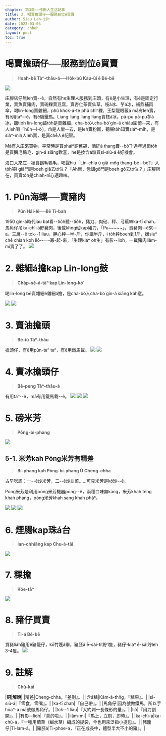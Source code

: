 ```yaml
---
chapter: 第3章——作田人生活記事
title: 3. 喝賣擔頭仔──服務到位ê買賣
author: Siau Lah-jih
date: 2022-03-03
category: chheh
layout: post
toc: true
---
```


# 喝賣擔頭仔──服務到位ê買賣
> **Hoah-bē Tàⁿ-thâu-á──Ho̍k-bū Kàu-ūi ê Bé-bē**

![](../too5/06/6-6-2-2.雜細仔擔.jpg)


庄腳店仔無leh賣--ê，自然有he生理人服務到庄頭，有ê是小生理，有ê是固定行業，賣魚賣豬肉，賣碗粿賣豆腐，賣杏仁茶賣仙草，枝á冰、芋á冰，補鼎補雨傘，喝lin-long賣雜細，phû khok-á-te phû chìⁿ粿，王梨龍眼菝á mā有leh賣，有ê用taⁿ--ê，有ê騎鐵馬。Liang liang liang liang賣枝á冰，pā-pu pā-pu芋á冰，聽tio̍h lin-long鼓to̍h是賣雜細，cha-bó͘人cha-bó͘ gín-á chiâu圍倚--來，有人leh喝「hūn--ì-ò͘」，m̄是人暈--去，是leh賣粉圓，聽聲to̍h知賣siáⁿ-mi̍h，是siáⁿ-mih人leh賣，是真chē人ê記智。

Mā有入庄來買物，平常時是買pháiⁿ銅舊錫，酒矸á thang賣--bò͘？過年過節to̍h是買鵝毛鴨毛，gín-á siāng歡喜，he是換含á糖買sì-siù-á ê好機會。

海口人來庄--裡買鵝毛鴨毛，喝聲hiu「Lín-chia ū giâ-mn̂g thang-bē--bò͘?」人to̍h笑i giâ門是boeh giâ去tó位？「Ah無，恁講gô門是boeh gô去tó位？」庄腳所在，買賣to̍h是chiah-nī心適趣味。

# 1. Pûn海螺──賣豬肉
> **Pûn Hái-lê──Bē Ti-bah**

1950 gín-á時代iáu bat看--tio̍h聽--tio̍h，豬刀、肉砧、秤、弓蕉絲ka-tī chah，馬角仔吊ka-chì-á貯豬肉，後載khǹg砧kap豬刀，「Pu~~~~~」，賣豬肉--ê來--a。三層--ê tok--1 liau，胛心秤--半-斤，你講半斤，i to̍h秤boeh到1斤，嫌siuⁿ chē chiah koh liô--一-寡-起-來，「生理kiáⁿ oh生」有影--lio͘h，一載豬肉liâm-mi賣了了。
![](../too5/06/6-6-1-1.海螺.jpg)

# 2. 雜細á擔kap Lin-long鼓
> **Cha̍p-sè-á-tàⁿ kap Lin-long-kó͘**

喝lin-long bē賣雜細ê雜細á擔，是cha-bó͘人cha-bó͘ gín-á siāng kah意。

![](../too5/06/6-6-2-1.雜細仔擔.jpg)
![](../too5/06/6-6-2-3.輪瓏鼓.jpg)

# 3. 賣油擔頭
> **Bē-iû Tàⁿ-thâu**

擔頭仔，有ê用pùn-taⁿ taⁿ，有ê用鐵馬載。
![](../too5/06/6-6-3-1.火油擔.jpg)
![](../too5/06/6-6-3-5.火油擔.jpg)

# 4. 賣冰擔頭仔
> **Bē-peng Tàⁿ-thâu-á**

有用taⁿ--ê，mā有用鐵馬載--ê。
![](../too5/06/6-6-4-1.賣冰擔.jpg)
![](../too5/06/6-6-4-2.賣冰擔頭仔.jpg)
![](../too5/06/6-6-4-21.枝仔冰桶.jpg)

# 5. 磅米芳
> **Pōng-bí-phang**

![](../too5/06/6-6-5-1.磅米芳.jpg)

## 5-1. 米芳kah Pōng米芳有精差
> **Bí-phang kah Pōng-bí-phang Ū Cheng-chha**

古早唸謠：一--ê炒米芳，二--ê炒韭菜‥‥‥可見米芳是kō͘炒--ê。

Pōng米芳是利用pōng米芳機器pōng--ê，兩種口味無kāng，米芳khah tēng khah phang，pōng米芳khah sang khah phàⁿ。

![](../too5/06/6-6-6-1.米芳.jpg)
![](../too5/06/6-6-6-3.磅米芳.jpg)
![](../too5/06/6-6-6-2.磅米芳.jpg)

# 6. 煙腸kap珠á台
> **Ian-chhiâng kap Chu-á-tâi**

![](../too5/06/6-6-8-1.煙腸珠仔台.jpg)

# 7. 粿擔
> **Kóe-tàⁿ**

![](../too5/06/6-6-9-1.粿擔.jpg)

# 8. 豬仔買賣
> **Ti-á Bé-bē**

買豬lia̍h豬用ê豬籠仔，kō͘竹篾á辮，豬胚á ē-sái-tit貯1隻，豬仔-kiáⁿ ē-sái貯leh 3-4隻。
![](../too5/06/6-6-7-1.豬籠竹塘.jpg)

# 9. 註解
> **Chù-kái**

|**詞**|**解說**|
|精差|Cheng-chha，『差別』。|
|含á糖|Kâm-á-thn̂g，『糖果』。|
|sì-siù-á|『零食，零嘴』。|
|ka-tī chah|『自己帶』。|
|馬角仔|因為號做鐵馬，所以手hōaⁿ-á mā號做馬角仔。|
|tok--1 liau|『大約剁一長條形的量』。|
|liô|『用刀割開』。|
|有影--lio͘h|『真的啦』。|
|liâm-mi|『馬上，立刻，即時』。|
|ka-chì-á|ka-chù-á，『一種用藺草（鹹水草）​編成的提袋，今也用來泛指小提包』。|
|豬籠仔|Ti-lam-á。|
|豬胚á|Ti-phoe-á，『正在成長中，體型半大不小的豬』。|